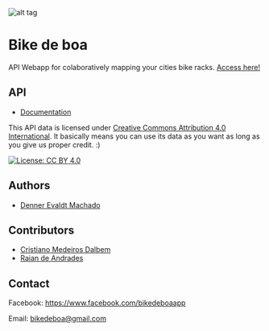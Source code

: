 
![alt tag](https://www.bikedeboa.com.br/apple-touch-icon.png)
# Bike de boa

API Webapp for colaboratively mapping your cities bike racks. <a href="https://www.bikedeboa.com.br" target="_blank">Access here!</a>

## API

* [Documentation](https://bdb-api.herokuapp.com/v1/doc)

This API data is licensed under [Creative Commons Attribution 4.0 International](https://creativecommons.org/licenses/by/4.0/). It basically means you can use its data as you want as long as you give us proper credit. :)

[![License: CC BY 4.0](https://licensebuttons.net/l/by/4.0/80x15.png)](http://creativecommons.org/licenses/by/4.0/)


## Authors

* [Denner Evaldt Machado](https://github.com/dennerevaldt)

## Contributors

* [Cristiano Medeiros Dalbem](https://github.com/cmdalbem)
* [Raian de Andrades](https://github.com/RaianAndrades)

## Contact

Facebook: https://www.facebook.com/bikedeboaapp

Email: bikedeboa@gmail.com
